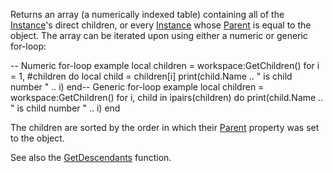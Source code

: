 Returns an array (a numerically indexed table) containing all of the [Instance](https://developer.roblox.com/en-us/api-reference/class/Instance)'s direct children, or every [Instance](https://developer.roblox.com/en-us/api-reference/class/Instance) whose [Parent](https://developer.roblox.com/en-us/api-reference/property/Instance/Parent) is equal to the object. The array can be iterated upon using either a numeric or generic for-loop:

\-- Numeric for-loop example
local children = workspace:GetChildren()
for i = 1, #children do
	local child = children\[i\]
	print(child.Name .. " is child number " .. i)
end\-- Generic for-loop example
local children = workspace:GetChildren()
for i, child in ipairs(children) do
	print(child.Name .. " is child number " .. i)
end

The children are sorted by the order in which their [Parent](https://developer.roblox.com/en-us/api-reference/property/Instance/Parent) property was set to the object.

See also the [GetDescendants](https://developer.roblox.com/en-us/api-reference/function/Instance/GetDescendants) function.